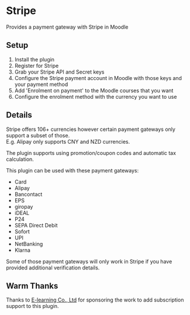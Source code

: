 # Stripe

Provides a payment gateway with Stripe in Moodle

## Setup

1. Install the plugin
2. Register for Stripe
3. Grab your Stripe API and Secret keys
4. Configure the Stripe payment account in Moodle with those keys and your payment method
5. Add 'Enrolment on payment' to the Moodle courses that you want
6. Configure the enrolment method with the currency you want to use

## Details

Stripe offers 106+ currencies however certain payment gateways only support a subset of those.  
E.g. Alipay only supports CNY and NZD currencies.

The plugin supports using promotion/coupon codes and automatic tax calculation.

This plugin can be used with these payment gateways:

* Card
* Alipay
* Bancontact
* EPS
* giropay
* iDEAL
* P24
* SEPA Direct Debit
* Sofort
* UPI
* NetBanking
* Klarna

Some of those payment gateways will only work in Stripe if you have provided additional verification details.

## Warm Thanks

Thanks to [E-learning Co., Ltd](https://www.e-learning.co.jp/) for sponsoring the work to add subscription support to this plugin.
